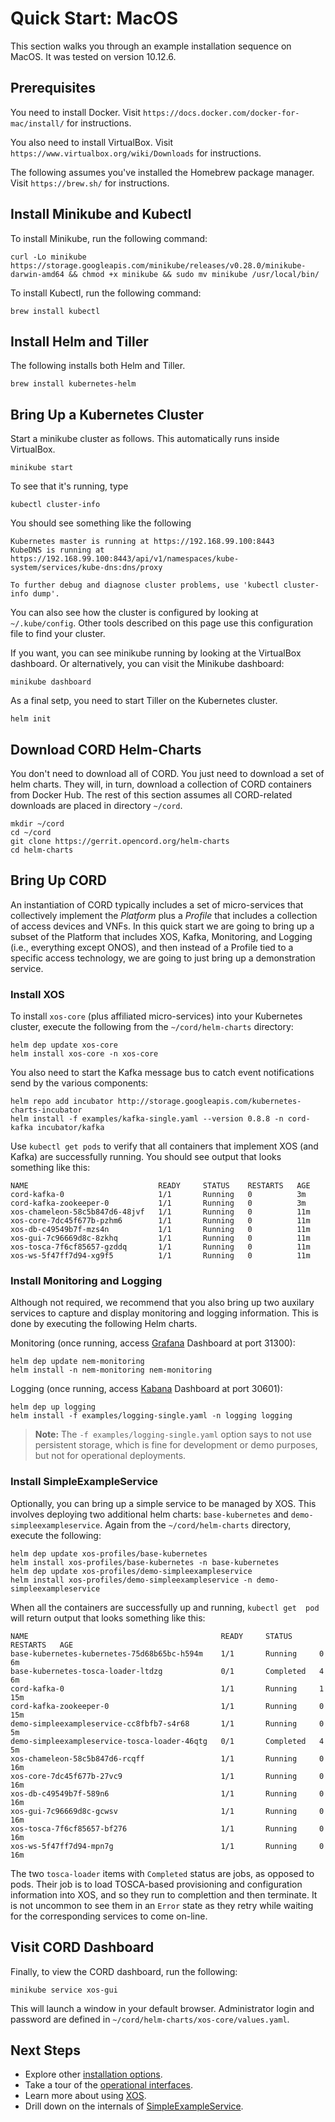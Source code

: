# Quick Start: MacOS

This section walks you through an example installation sequence on
MacOS. It was tested on version 10.12.6.

## Prerequisites

You need to install Docker. Visit `https://docs.docker.com/docker-for-mac/install/` for instructions.

You also need to install VirtualBox. Visit `https://www.virtualbox.org/wiki/Downloads` for instructions.

The following assumes you've installed the Homebrew package manager. Visit
`https://brew.sh/` for instructions.

## Install Minikube and Kubectl

To install Minikube, run the following command:

```shell
curl -Lo minikube https://storage.googleapis.com/minikube/releases/v0.28.0/minikube-darwin-amd64 && chmod +x minikube && sudo mv minikube /usr/local/bin/
```
To install Kubectl, run the following command:

```shell
brew install kubectl
```

## Install Helm and Tiller

The following installs both Helm and Tiller.

```shell
brew install kubernetes-helm
```

## Bring Up a Kubernetes Cluster

Start a minikube cluster as follows. This automatically runs inside VirtualBox.

```shell
minikube start
```

To see that it's running, type

```shell
kubectl cluster-info
```

You should see something like the following

```shell
Kubernetes master is running at https://192.168.99.100:8443
KubeDNS is running at https://192.168.99.100:8443/api/v1/namespaces/kube-system/services/kube-dns:dns/proxy

To further debug and diagnose cluster problems, use 'kubectl cluster-info dump'.
```

You can also see how the cluster is configured by looking at `~/.kube/config`.
Other tools described on this page use this configuration file to find your cluster.

If you want, you can see minikube running by looking at the VirtualBox dashboard.
Or alternatively, you can visit the Minikube dashboard:

```shell
minikube dashboard
```

As a final setp, you need to start Tiller on the Kubernetes cluster.

```shell
helm init
```

## Download CORD Helm-Charts

You don't need to download all of CORD. You just need to download a set of helm charts. They will, in turn, download a collection of CORD containers from Docker
Hub. The rest of this section assumes all CORD-related downloads are placed in
directory `~/cord`.

```shell
mkdir ~/cord
cd ~/cord
git clone https://gerrit.opencord.org/helm-charts
cd helm-charts
```

## Bring Up CORD

An instantiation of CORD typically includes a set of micro-services
that collectively implement the *Platform* plus a *Profile* that
includes a collection of access devices and VNFs. In this quick start
we are going to bring up a subset of the Platform that includes XOS,
Kafka, Monitoring, and Logging (i.e., everything except ONOS), and
then instead of a Profile tied to a specific access technology, we are
going to just bring up a demonstration service.

### Install XOS 

To install `xos-core` (plus affiliated micro-services) into your 
Kubernetes cluster, execute the following from the `~/cord/helm-charts`
directory:

```shell 
helm dep update xos-core 
helm install xos-core -n xos-core 
```

You also need to start the Kafka message bus to catch event 
notifications send by the various components:

```shell 
helm repo add incubator http://storage.googleapis.com/kubernetes-charts-incubator 
helm install -f examples/kafka-single.yaml --version 0.8.8 -n cord-kafka incubator/kafka 
```

Use `kubectl get pods` to verify that all containers that implement XOS 
(and Kafka) are successfully running. You should see output that looks 
something like this:

```shell 
NAME                             READY     STATUS    RESTARTS   AGE 
cord-kafka-0                     1/1       Running   0          3m  
cord-kafka-zookeeper-0           1/1       Running   0          3m  
xos-chameleon-58c5b847d6-48jvf   1/1       Running   0          11m 
xos-core-7dc45f677b-pzhm6        1/1       Running   0          11m 
xos-db-c49549b7f-mzs4n           1/1       Running   0          11m 
xos-gui-7c96669d8c-8zkhq         1/1       Running   0          11m 
xos-tosca-7f6cf85657-gzddq       1/1       Running   0          11m 
xos-ws-5f47ff7d94-xg9f5          1/1       Running   0          11m 
```

### Install Monitoring and Logging 

Although not required, we recommend that you also bring up two 
auxilary services to capture and display monitoring and logging 
information. This is done by executing the following Helm charts. 

Monitoring (once running, access [Grafana](http://docs.grafana.org/) 
Dashboard at port 31300):


```shell 
helm dep update nem-monitoring 
helm install -n nem-monitoring nem-monitoring 
```

Logging (once running, access 
[Kabana](https://www.elastic.co/guide/en/kibana/current/index.html) 
Dashboard at port 30601):

```shell 
helm dep up logging 
helm install -f examples/logging-single.yaml -n logging logging 
```

> **Note:** The `-f examples/logging-single.yaml` option says to 
> not use persistent storage, which is fine for development or demo 
> purposes, but not for operational deployments. 

### Install SimpleExampleService

Optionally, you can bring up a simple service to be managed by XOS. 
This involves deploying two additional helm charts: `base-kubernetes`
and `demo-simpleexampleservice`. Again from the `~/cord/helm-charts`
directory, execute the following:

```shell 
helm dep update xos-profiles/base-kubernetes 
helm install xos-profiles/base-kubernetes -n base-kubernetes 
helm dep update xos-profiles/demo-simpleexampleservice 
helm install xos-profiles/demo-simpleexampleservice -n demo-simpleexampleservice 
```

When all the containers are successfully up and running, `kubectl get 
pod` will return output that looks something like this:


```shell 
NAME                                           READY     STATUS    RESTARTS   AGE 
base-kubernetes-kubernetes-75d68b65bc-h594m    1/1       Running     0          6m 
base-kubernetes-tosca-loader-ltdzg             0/1       Completed   4          6m 
cord-kafka-0                                   1/1       Running     1          15m 
cord-kafka-zookeeper-0                         1/1       Running     0          15m 
demo-simpleexampleservice-cc8fbfb7-s4r68       1/1       Running     0          5m 
demo-simpleexampleservice-tosca-loader-46qtg   0/1       Completed   4          5m 
xos-chameleon-58c5b847d6-rcqff                 1/1       Running     0          16m 
xos-core-7dc45f677b-27vc9                      1/1       Running     0          16m 
xos-db-c49549b7f-589n6                         1/1       Running     0          16m 
xos-gui-7c96669d8c-gcwsv                       1/1       Running     0          16m 
xos-tosca-7f6cf85657-bf276                     1/1       Running     0          16m 
xos-ws-5f47ff7d94-mpn7g                        1/1       Running     0          16m 
```

The two `tosca-loader` items with `Completed` status are jobs, as 
opposed to pods. Their job is to load TOSCA-based provisioning and 
configuration information into XOS, and so they run to complettion and 
then terminate. It is not uncommon to see them in an `Error` state as 
they retry while waiting for the corresponding services to come 
on-line. 

## Visit CORD Dashboard 

Finally, to view the CORD dashboard, run the following:

```shell 
minikube service xos-gui 
```

This will launch a window in your default browser. Administrator login 
and password are defined in `~/cord/helm-charts/xos-core/values.yaml`. 

## Next Steps 

* Explore other [installation options](README.md).
* Take a tour of the [operational interfaces](operating_cord/general.md).
* Learn more about using [XOS](https://guide.xosproject.org).
* Drill down on the internals of [SimpleExampleService](https://guide.xosproject.org/simpleexampleservice/simple-example-service.html).

